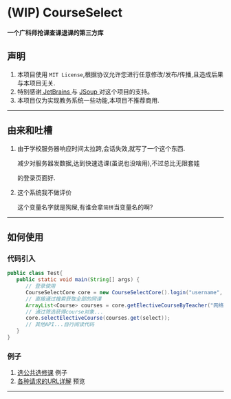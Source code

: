 # (WIP) CourseSelect
**一个广科师抢课查课退课的第三方库**

## 声明
1. 本项目使用 `MIT License`,根据协议允许您进行任意修改/发布/传播,且造成后果与本项目无关.
2. 特别感谢<a href="https://www.jetbrains.com"> JetBrains </a>  与 <a href="https://jsoup.org/"> JSoup </a>对这个项目的支持。
3. 本项目仅为实现教务系统一些功能,本项目不推荐商用.
---

## 由来和吐槽
1. 由于学校服务器响应时间太拉跨,会话失效,就写了一个这个东西.

    减少对服务器发数据,达到快速选课(虽说也没啥用),不过总比无限套娃

    的登录页面好.

2. 这个系统我不做评价

    这个变量名字就是狗屎,有谁会拿`简拼`当变量名的啊?

---

## 如何使用

### 代码引入

```java
public class Test{
   public static void main(String[] args) {
      // 登录使用
      CourseSelectCore core = new CourseSelectCore().login("username", "password");
      // 直接通过搜索获取全部的网课
      ArrayList<Course> courses = core.getElectiveCourseByTeacher("网络课程");
      // 通过筛选获得course对象...
      core.selectElectiveCourse(courses.get(select));
      // 其他API...自行阅读代码
   }
}
```

### 例子

1. [选公共选修课](https://github.com/ciallo-dev/CourseSelector/blob/master/src/test/java/TestElectiveCourse.java) 例子
2. [各种请求的URL详解](https://github.com/ciallo-dev/CourseSelector/blob/master/src/main/java/moe/snowflake/courseSelect/utils/URLConstants.java) 预览

---
